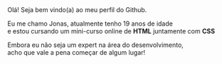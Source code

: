 ##
Olá! Seja bem vindo(a) ao meu perfil do Github.

Eu me chamo Jonas, atualmente tenho 19 anos de idade </br>
e estou cursando um mini-curso online de <strong>HTML</strong>
juntamente com <strong>CSS</strong>

<div>Embora eu não seja um expert na área do desenvolvimento,</div>
acho que vale a pena começar de algum lugar!
